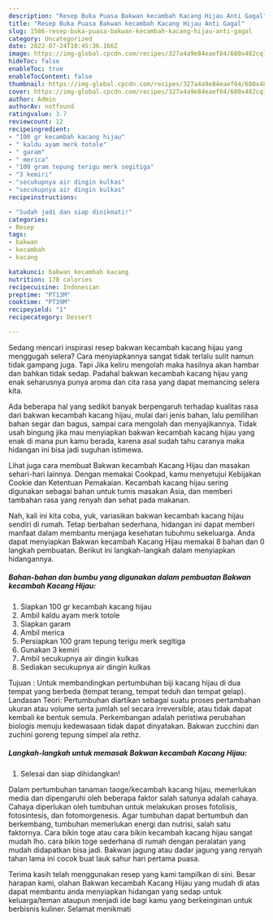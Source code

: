 ```yaml
---
description: "Resep Buka Puasa Bakwan kecambah Kacang Hijau Anti Gagal"
title: "Resep Buka Puasa Bakwan kecambah Kacang Hijau Anti Gagal"
slug: 1586-resep-buka-puasa-bakwan-kecambah-kacang-hijau-anti-gagal
category: Uncategorized
date: 2022-07-24T10:45:36.166Z
image: https://img-global.cpcdn.com/recipes/327a4a9e84eaef84/680x482cq70/bakwan-kecambah-kacang-hijau-foto-resep-utama.jpg
hideToc: false
enableToc: true
enableTocContent: false
thumbnail: https://img-global.cpcdn.com/recipes/327a4a9e84eaef84/680x482cq70/bakwan-kecambah-kacang-hijau-foto-resep-utama.jpg
cover: https://img-global.cpcdn.com/recipes/327a4a9e84eaef84/680x482cq70/bakwan-kecambah-kacang-hijau-foto-resep-utama.jpg
author: Admin
authorAv: notfound
ratingvalue: 3.7
reviewcount: 12
recipeingredient:
- "100 gr kecambah kacang hijau"
- " kaldu ayam merk totole"
- " garam"
- " merica"
- "100 gram tepung terigu merk segitiga"
- "3 kemiri"
- "secukupnya air dingin kulkas"
- "secukupnya air dingin kulkas"
recipeinstructions:

- "Sudah jadi dan siap dinikmati!"
categories:
- Resep
tags:
- bakwan
- kecambah
- kacang

katakunci: bakwan kecambah kacang 
nutrition: 178 calories
recipecuisine: Indonesian
preptime: "PT13M"
cooktime: "PT39M"
recipeyield: "1"
recipecategory: Dessert

---
```



Sedang mencari inspirasi resep bakwan kecambah kacang hijau yang menggugah selera? Cara menyiapkannya sangat tidak terlalu sulit namun tidak gampang juga. Tapi Jika keliru mengolah maka hasilnya akan hambar dan bahkan tidak sedap. Padahal bakwan kecambah kacang hijau yang enak seharusnya punya aroma dan cita rasa yang dapat memancing selera kita.


Ada beberapa hal yang sedikit banyak berpengaruh terhadap kualitas rasa dari bakwan kecambah kacang hijau, mulai dari jenis bahan, lalu pemilihan bahan segar dan bagus, sampai cara mengolah dan menyajikannya. Tidak usah bingung jika mau menyiapkan bakwan kecambah kacang hijau yang enak di mana pun kamu berada, karena asal sudah tahu caranya maka hidangan ini bisa jadi suguhan istimewa.

Lihat juga cara membuat Bakwan kecambah Kacang Hijau dan masakan sehari-hari lainnya. Dengan memakai Cookpad, kamu menyetujui Kebijakan Cookie dan Ketentuan Pemakaian. Kecambah kacang hijau sering digunakan sebagai bahan untuk tumis masakan Asia, dan memberi tambahan rasa yang renyah dan sehat pada makanan.


Nah, kali ini kita coba, yuk, variasikan bakwan kecambah kacang hijau sendiri di rumah. Tetap berbahan sederhana, hidangan ini dapat memberi manfaat dalam membantu menjaga kesehatan tubuhmu sekeluarga. Anda dapat menyiapkan Bakwan kecambah Kacang Hijau memakai 8 bahan dan 0 langkah pembuatan. Berikut ini langkah-langkah dalam menyiapkan hidangannya.

<!--inarticleads1-->

##### Bahan-bahan dan bumbu yang digunakan dalam pembuatan Bakwan kecambah Kacang Hijau:

1. Siapkan 100 gr kecambah kacang hijau
1. Ambil  kaldu ayam merk totole
1. Siapkan  garam
1. Ambil  merica
1. Persiapkan 100 gram tepung terigu merk segitiga
1. Gunakan 3 kemiri
1. Ambil secukupnya air dingin kulkas
1. Sediakan secukupnya air dingin kulkas


Tujuan : Untuk membandingkan pertumbuhan biji kacang hijau di dua tempat yang berbeda (tempat terang, tempat teduh dan tempat gelap). Landasan Teori: Pertumbuhan diartikan sebagai suatu proses pertambahan ukuran atau volume serta jumlah sel secara irreversible, atau tidak dapat kembali ke bentuk semula. Perkembangan adalah peristiwa perubahan biologis menuju kedewasaan tidak dapat dinyatakan. Bakwan zucchini dan zuchini goreng tepung simpel ala rethz. 

<!--inarticleads2-->

##### Langkah-langkah untuk memasak Bakwan kecambah Kacang Hijau:


1. Selesai dan siap dihidangkan!

Dalam pertumbuhan tanaman taoge/kecambah kacang hijau, memerlukan media dan dipengaruhi oleh beberapa faktor salah satunya adalah cahaya. Cahaya diperlukan oleh tumbuhan untuk melakukan proses fotolisis, fotosintesis, dan fotomorgenesis. Agar tumbuhan dapat bertumbuh dan berkembang, tumbuhan memerlukan energi dan nutrisi, salah satu faktornya. Cara bikin toge atau cara bikin kecambah kacang hijau sangat mudah lho. cara bikin toge sederhana di rumah dengan peralatan yang mudah didapatkan bisa jadi. Bakwan jagung atau dadar jagung yang renyah tahan lama ini cocok buat lauk sahur hari pertama puasa. 

Terima kasih telah menggunakan resep yang kami tampilkan di sini. Besar harapan kami, olahan Bakwan kecambah Kacang Hijau yang mudah di atas dapat membantu anda menyiapkan hidangan yang sedap untuk keluarga/teman ataupun menjadi ide bagi kamu yang berkeinginan untuk berbisnis kuliner. Selamat menikmati
